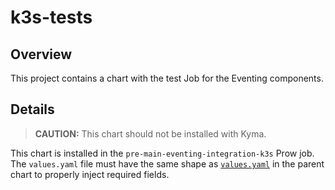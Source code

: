 # k3s-tests

## Overview

This project contains a chart with the test Job for the Eventing components.

## Details

> **CAUTION:** This chart should not be installed with Kyma.

This chart is installed in the `pre-main-eventing-integration-k3s` Prow job. The `values.yaml` file must have the same shape as [`values.yaml`](../../values.yaml) in the parent chart to properly inject required fields.
